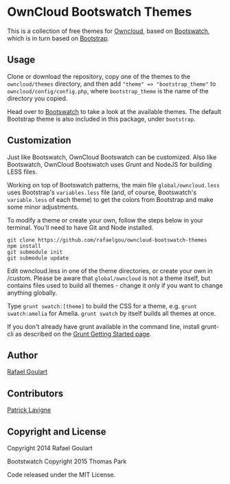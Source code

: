 OwnCloud Bootswatch Themes
==========================

This is a collection of free themes for [Owncloud](http://owncloud.org/), based on [Bootswatch](http://bootswatch.com),
which is in turn based on [Bootstrap](http://getbootstrap.com/).

Usage
-----

Clone or download the repository, copy one of the themes to the `owncloud/themes` directory, and then
add `"theme" => "bootstrap_theme"` to `owncloud/config/config.php`, where `bootstrap_theme` is the name of the directory
you copied.

Head over to [Bootswatch](http://bootswatch.com) to take a look at the available themes. The default Bootstrap theme
is also included in this package, under `bootstrap`.

Customization
-------------

Just like Bootswatch, OwnCloud Bootswatch can be customized. Also like Bootswatch, OwnCloud Bootswatch uses Grunt and
NodeJS for building LESS files.

Working on top of Bootswatch patterns, the main file `global/owncloud.less` uses Bootstrap's `variables.less` file (and,
of course, Bootswatch's `variable.less` of each theme) to get the colors from Bootstrap and make some minor adjustments.

To modify a theme or create your own, follow the steps below in your terminal. You'll need to have Git and Node
installed.

    git clone https://github.com/rafaelgou/owncloud-bootswatch-themes
    npm install
    git submodule init
    git submodule update

Edit owncloud.less in one of the theme directories, or create your own in /custom. Please be aware that `global/owncloud`
is not a theme itself, but contains files used to build all themes - change it only if you want to change anything
globally.

Type `grunt swatch:[theme]` to build the CSS for a theme, e.g. `grunt swatch:amelia` for Amelia. `grunt swatch` by itself
builds all themes at once.

If you don't already have grunt available in the command line, install grunt-cli as described on the
[Grunt Getting Started page](http://gruntjs.com/getting-started).


Author
------

[Rafael Goulart](http://github.com/rafaelgou)

Contributors
------------

[Patrick Lavigne](https://github.com/PMLavigne)

Copyright and License
---------------------

Copyright 2014 Rafael Goulart

Bootstwatch Copyright 2015 Thomas Park

Code released under the MIT License.
